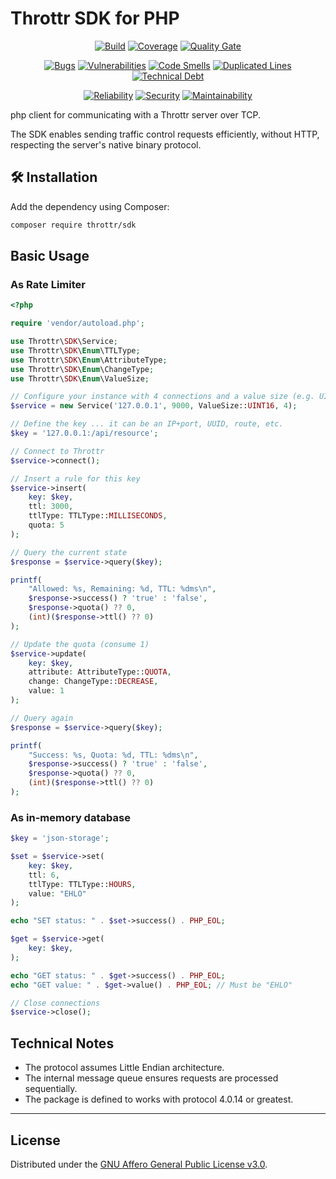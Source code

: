 # Throttr SDK for PHP

<p align="center">
<a href="https://github.com/throttr/php/actions/workflows/build.yml"><img src="https://github.com/throttr/php/actions/workflows/build.yml/badge.svg" alt="Build"></a>
<a href="https://codecov.io/gh/throttr/php"><img src="https://codecov.io/gh/throttr/php/graph/badge.svg?token=5TSHBIYUBI" alt="Coverage"></a>
<a href="https://sonarcloud.io/project/overview?id=throttr_php"><img src="https://sonarcloud.io/api/project_badges/measure?project=throttr_php&metric=alert_status" alt="Quality Gate"></a>
</p>

<p align="center">
<a href="https://sonarcloud.io/project/overview?id=throttr_php"><img src="https://sonarcloud.io/api/project_badges/measure?project=throttr_php&metric=bugs" alt="Bugs"></a>
<a href="https://sonarcloud.io/project/overview?id=throttr_php"><img src="https://sonarcloud.io/api/project_badges/measure?project=throttr_php&metric=vulnerabilities" alt="Vulnerabilities"></a>
<a href="https://sonarcloud.io/project/overview?id=throttr_php"><img src="https://sonarcloud.io/api/project_badges/measure?project=throttr_php&metric=code_smells" alt="Code Smells"></a>
<a href="https://sonarcloud.io/project/overview?id=throttr_php"><img src="https://sonarcloud.io/api/project_badges/measure?project=throttr_php&metric=duplicated_lines_density" alt="Duplicated Lines"></a>
<a href="https://sonarcloud.io/project/overview?id=throttr_php"><img src="https://sonarcloud.io/api/project_badges/measure?project=throttr_php&metric=sqale_index" alt="Technical Debt"></a>
</p>

<p align="center">
<a href="https://sonarcloud.io/project/overview?id=throttr_php"><img src="https://sonarcloud.io/api/project_badges/measure?project=throttr_php&metric=reliability_rating" alt="Reliability"></a>
<a href="https://sonarcloud.io/project/overview?id=throttr_php"><img src="https://sonarcloud.io/api/project_badges/measure?project=throttr_php&metric=security_rating" alt="Security"></a>
<a href="https://sonarcloud.io/project/overview?id=throttr_php"><img src="https://sonarcloud.io/api/project_badges/measure?project=throttr_throttr&metric=sqale_rating" alt="Maintainability"></a>
</p>

php client for communicating with a Throttr server over TCP.

The SDK enables sending traffic control requests efficiently, without HTTP, respecting the server's native binary protocol.

## 🛠️ Installation

Add the dependency using Composer:

```bash
composer require throttr/sdk
```

## Basic Usage

### As Rate Limiter

```php
<?php

require 'vendor/autoload.php';

use Throttr\SDK\Service;
use Throttr\SDK\Enum\TTLType;
use Throttr\SDK\Enum\AttributeType;
use Throttr\SDK\Enum\ChangeType;
use Throttr\SDK\Enum\ValueSize;

// Configure your instance with 4 connections and a value size (e.g. UINT16)
$service = new Service('127.0.0.1', 9000, ValueSize::UINT16, 4);

// Define the key ... it can be an IP+port, UUID, route, etc.
$key = '127.0.0.1:/api/resource';

// Connect to Throttr
$service->connect();

// Insert a rule for this key
$service->insert(
    key: $key,
    ttl: 3000,
    ttlType: TTLType::MILLISECONDS,
    quota: 5
);

// Query the current state
$response = $service->query($key);

printf(
    "Allowed: %s, Remaining: %d, TTL: %dms\n",
    $response->success() ? 'true' : 'false',
    $response->quota() ?? 0,
    (int)($response->ttl() ?? 0)
);

// Update the quota (consume 1)
$service->update(
    key: $key,
    attribute: AttributeType::QUOTA,
    change: ChangeType::DECREASE,
    value: 1
);

// Query again
$response = $service->query($key);

printf(
    "Success: %s, Quota: %d, TTL: %dms\n",
    $response->success() ? 'true' : 'false',
    $response->quota() ?? 0,
    (int)($response->ttl() ?? 0)
);

```

### As in-memory database

```php
$key = 'json-storage';

$set = $service->set(
    key: $key,
    ttl: 6,
    ttlType: TTLType::HOURS,
    value: "EHLO"
);

echo "SET status: " . $set->success() . PHP_EOL;

$get = $service->get(
    key: $key,
);

echo "GET status: " . $get->success() . PHP_EOL;
echo "GET value: " . $get->value() . PHP_EOL; // Must be "EHLO"

// Close connections
$service->close();
```

## Technical Notes

- The protocol assumes Little Endian architecture.
- The internal message queue ensures requests are processed sequentially.
- The package is defined to works with protocol 4.0.14 or greatest.

---

## License

Distributed under the [GNU Affero General Public License v3.0](./LICENSE).
